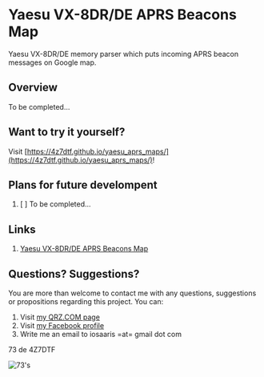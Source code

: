 # Yaesu VX-8DR/DE APRS Beacons Map

Yaesu VX-8DR/DE memory parser which puts incoming APRS beacon messages on Google map.

## Overview

To be completed...

## Want to try it yourself?

Visit [https://4z7dtf.github.io/yaesu_aprs_maps/](https://4z7dtf.github.io/yaesu_aprs_maps/)!

## Plans for future develompent

1. [ ] To be completed...

## Links
1. [Yaesu VX-8DR/DE APRS Beacons Map](https://4z7dtf.github.io/yaesu_aprs_maps/)

## Questions? Suggestions?
You are more than welcome to contact me with any questions, suggestions or propositions regarding this project. You can:

1. Visit [my QRZ.COM page](https://www.qrz.com/db/4Z7DTF)
2. Visit [my Facebook profile](https://www.facebook.com/Dima.Meln)
3. Write me an email to iosaaris =at= gmail dot com

73 de 4Z7DTF

![73's](https://raw.githubusercontent.com/4z7dtf/yaesu_aprs_maps/master/images/vx8_73.jpg)



